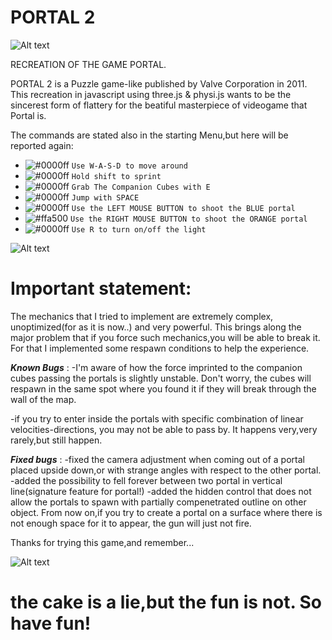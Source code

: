 # PORTAL 2
![Alt text](https://upload.wikimedia.org/wikipedia/it/d/df/Portal_logo.png)

RECREATION OF THE GAME PORTAL.

PORTAL 2 is a Puzzle game-like published by Valve Corporation in 2011. This recreation in javascript using three.js & physi.js wants to be the sincerest form of flattery for
the beatiful masterpiece of videogame that Portal is.

The commands are stated also in the starting Menu,but here will be reported again:

- ![#0000ff](https://via.placeholder.com/15/c8c8c8/000000?text=+) `Use W-A-S-D to move around`
- ![#0000ff](https://via.placeholder.com/15/c8c8c8/000000?text=+) `Hold shift to sprint`
- ![#0000ff](https://via.placeholder.com/15/c8c8c8/000000?text=+) `Grab The Companion Cubes with E`
- ![#0000ff](https://via.placeholder.com/15/c8c8c8/000000?text=+) `Jump with SPACE`
- ![#0000ff](https://via.placeholder.com/15/0000ff/000000?text=+) `Use the LEFT MOUSE BUTTON to shoot the BLUE portal`
- ![#ffa500](https://via.placeholder.com/15/ffa500/000000?text=+) `Use the RIGHT MOUSE BUTTON to shoot the ORANGE portal`
- ![#0000ff](https://via.placeholder.com/15/c8c8c8/000000?text=+) `Use R to turn on/off the light`


![Alt text](https://i.gyazo.com/05ff2d83af11e9547510557b34650990.png)

# Important statement:
The mechanics that I tried to implement are extremely complex, unoptimized(for as it is now..) and very powerful. 
This brings along the major problem that if you force such mechanics,you will be able to break it. For that I implemented some respawn conditions to help the experience. 

***Known Bugs*** :
-I'm aware of how the force imprinted to the companion cubes passing the portals is slightly unstable. Don't worry, the cubes will respawn in the same spot where you found it
if they will break through the wall of the map.

-if you try to enter inside the portals with specific combination of linear velocities-directions, you may not be able to pass by. It happens very,very rarely,but still happen. 

***Fixed bugs*** :
-fixed the camera adjustment when coming out of a portal placed upside down,or with strange angles with respect to the other portal.
-added the possibility to fell forever between two portal in vertical line(signature feature for portal!)
-added the hidden control that does not allow the portals to spawn with partially compenetrated outline on other object. From now on,if you try to create a portal on a surface where there is not enough space for it to appear, the gun will just not fire.

Thanks for trying this game,and remember...

![Alt text](https://i.gyazo.com/8526fde911ebaa483f37ea63eb699a82.png)

# the cake is a lie,but the fun is not. So have fun!
